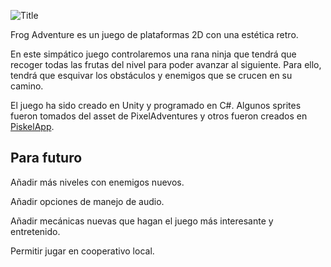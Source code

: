 ![Title](https://github.com/Osmeal/Frog-Adventure/assets/114495046/7e9b5343-96fe-4f4d-8f2a-24cc986929dc)

Frog Adventure es un juego de plataformas 2D con una estética retro.

En este simpático juego controlaremos una rana ninja que tendrá que recoger todas las frutas del nivel para poder avanzar al siguiente. 
Para ello, tendrá que esquivar los obstáculos y enemigos que se crucen en su camino.

El juego ha sido creado en Unity y programado en C#. Algunos sprites fueron tomados del asset de PixelAdventures y otros 
fueron creados en [PiskelApp](https://www.piskelapp.com/p/create/sprite).

## Para futuro
Añadir más niveles con enemigos nuevos.

Añadir opciones de manejo de audio.

Añadir mecánicas nuevas que hagan el juego más interesante y entretenido.

Permitir jugar en cooperativo local.
